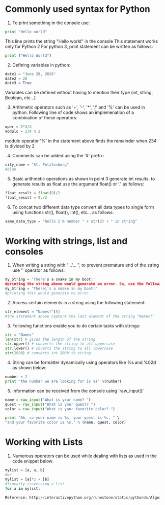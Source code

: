 # Commonly used syntax for Python
1. To print something in the console use:
```python
print "Hello world"
```
This line prints the string "Hello world" in the console
This statement works only for Python 2
For python 3, print statement can be written as follows:
```python
print ("Hello World")
```
2. Defining variables in python:
```python
date1 = "June 28, 2020"
date2 = 28
date3 = True
```
Variables can be defined without having to mention their type (int, string, Boolean, etc...)

3. Arithmetic operators such as '+', '-', '\*', '/' and '%' can be used in python. Following line of code shows an implemenation of a combination of these operators:
```python
oper = 2*3/4
modulo = 234 % 2
```
modulo operator '%' in the statement above finds the remainder when 234 is divided by 2

4. Comments can be added using the '\#' prefix:
```python
city_name = "St. Potatosburg"
#blah
```
5. Basic arithmetic operations as shown in point 3 generate int results. to generate results as float use the argument float() or '.' as follows:
```python
float_result = float(9)/2
float_result = 9./2
```
6. To concat two different data type convert all data types to single form using functions str(), float(), int(), etc... as follows:
```python
same_data_type = "hello I'm number " + str(2) + " in string"
```
# Working with strings, list and consoles

1. When writing a string with "...'... ", to prevent premature end of the string use '\' operator as follows:
```python
my_String = 'There's a snake in my boot!'
#printing the string above would generate an error. So, use the following form instead
my_String = 'There\'s a snake in my boot!'
#printing this would generate no error
```
2. Access certain elements in a string using the following statement:
```python
str_element = "Names!"[5]
#the statement above capture the last element of the string "Names!"
```

3. Following functions enable you to do certain tasks with strings:
```python
str = "Names"
len(str) # gives the length of the string
str.upper() # converts the string to all uppercase
str.lower() # coverts the string to all lowercase
str(2000) # converts int 2000 to string
```

4. String can be formatter dynamically using operators like %s and %02d as shown below:
```python
number = 2
print "the number we are looking for is %s" %(number)
```
5. Information can be received from the console using 'raw_input()'
```python
name = raw_input("What is your name? ")
quest = raw_input("What is your quest? ")
color = raw_input("What is your favorite color? ")

print "Ah, so your name is %s, your quest is %s, " \
"and your favorite color is %s." % (name, quest, color)
```
# Working with Lists

1. Numerous operators can be used while dealing with lists as used in the code snippet below:
```python
mylist = [a, a, b]
#or
mylist = [a]*2 + [b]
#linearly traversing a list
for a in mylist:
  
Reference: http://interactivepython.org/runestone/static/pythonds/AlgorithmAnalysis/Dictionaries.html
